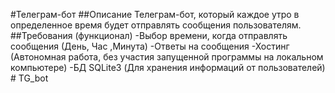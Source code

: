 #Телеграм-бот
##Описание
Телеграм-бот, который каждое утро в определенное время будет отправлять сообщения пользователям.
##Требования (функционал)
-Выбор времени, когда отправлять сообщения (День, Час ,Минута)
-Ответы на сообщения
-Хостинг (Автономная работа, без участия запущенной программы на локальном компьютере)
-БД SQLite3 (Для хранения информаций от пользователей)
#   T G _ b o t  
 